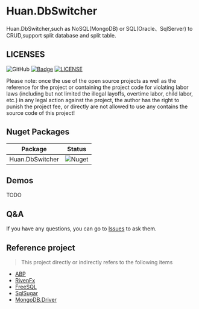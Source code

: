 # Huan.DbSwitcher
Huan.DbSwitcher,such as NoSQL(MongoDB) or SQL(Oracle、SqlServer) to CRUD,support split database and split table.


## LICENSES

![GitHub](https://img.shields.io/github/license/zhuhuanzi/Huan.DbSwitcher)
[![Badge](https://img.shields.io/badge/link-996.icu-%23FF4D5B.svg?style=flat-square)](https://996.icu/#/zh_CN)
[![LICENSE](https://img.shields.io/badge/license-Anti%20996-blue.svg?style=flat-square)](https://github.com/996icu/996.ICU/blob/master/LICENSE)

Please note: once the use of the open source projects as well as the reference for the project or containing the project code for violating labor laws (including but not limited the illegal layoffs, overtime labor, child labor, etc.) in any legal action against the project, the author has the right to punish the project fee, or directly are not allowed to use any contains the source code of this project!




## Nuget Packages
| Package         | Status     |
| --------------- | ---------- |
| Huan.DbSwitcher | ![Nuget](https://img.shields.io/badge/nuget-v0.1.0--bate-green) |



## Demos
TODO

## Q&A
If you have any questions, you can go to  [Issues](https://github.com/zhuhuanzi/Huan.DbSwitcher/issues)  to ask them.

## Reference project

> This project directly or indirectly refers to the following items

- [ABP](https://github.com/aspnetboilerplate/aspnetboilerplate)
- [RivenFx](https://github.com/rivenfx)
- [FreeSQL](https://github.com/dotnetcore/FreeSql)
- [SqlSugar](https://github.com/donet5/SqlSugar)
- [MongoDB.Driver](https://github.com/mongodb/mongo-csharp-driver)



